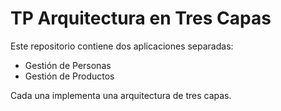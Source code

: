 # TP Arquitectura en Tres Capas

Este repositorio contiene dos aplicaciones separadas:
- Gestión de Personas
- Gestión de Productos

Cada una implementa una arquitectura de tres capas.